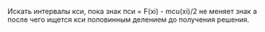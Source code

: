 Искать интервалы кси, пока знак пси = F(xi) - mcu(xi)/2 не меняет знак а после чего ищется кси половинным делением до получения решения.